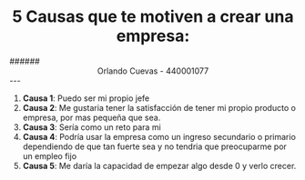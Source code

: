 # <center> 5 Causas que te motiven a crear una empresa:
</center>
###### <center> Orlando Cuevas - 440001077</center>
---

1.  **Causa 1**: Puedo ser mi propio jefe
2.  **Causa 2**: Me gustaria tener la satisfacción de tener mi propio producto o empresa, por mas pequeña que sea.
3.  **Causa 3**: Sería como un reto para mi
4.  **Causa 4**: Podría usar la empresa como un ingreso secundario o primario dependiendo de que tan fuerte sea y no tendria que preocuparme por un empleo fijo
5.  **Causa 5**: Me daría la capacidad de empezar algo desde 0 y verlo crecer.